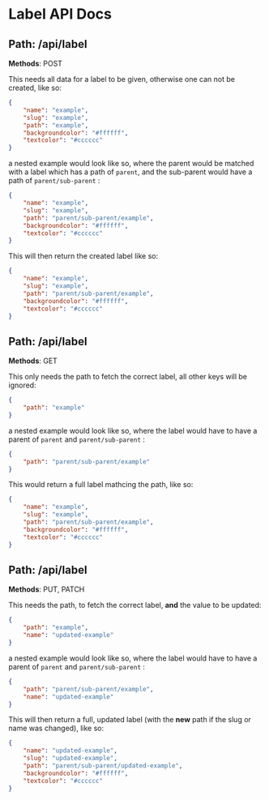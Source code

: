 # Label API Docs

## **Path**: /api/label
**Methods**:  POST

This needs all data for a label to be given, otherwise one can not be created, like so:
```json
{
	"name": "example",
	"slug": "example",
	"path": "example",
	"backgroundcolor": "#ffffff",
	"textcolor": "#cccccc"
}
```
a nested example would look like so, where the parent would be matched with a label which has a path of `parent`, and the sub-parent would have a path of `parent/sub-parent` :
```json
{
	"name": "example",
	"slug": "example",
	"path": "parent/sub-parent/example",
	"backgroundcolor": "#ffffff",
	"textcolor": "#cccccc"
}
```
This will then return the created label like so:
```json
{
	"name": "example",
	"slug": "example",
	"path": "parent/sub-parent/example",
	"backgroundcolor": "#ffffff",
	"textcolor": "#cccccc"
}
```

## **Path**: /api/label
**Methods**:  GET

This only needs the path to fetch the correct label, all other keys will be ignored:
```json
{
	"path": "example"
}
```
a nested example would look like so, where the label would have to have a parent of `parent` and `parent/sub-parent` :
```json
{
	"path": "parent/sub-parent/example"
}
```
This would return a full label mathcing the path, like so:
```json
{
	"name": "example",
	"slug": "example",
	"path": "parent/sub-parent/example",
	"backgroundcolor": "#ffffff",
	"textcolor": "#cccccc"
}
```

## **Path**: /api/label
**Methods**:  PUT, PATCH

This needs the path, to fetch the correct label, **and** the value to be updated:
```json
{
	"path": "example",
	"name": "updated-example"
}
```
a nested example would look like so, where the label would have to have a parent of `parent` and `parent/sub-parent` :
```json
{
	"path": "parent/sub-parent/example",
	"name": "updated-example"
}
```
This will then return a full, updated label (with the **new** path if the slug or name was changed), like so:
```json
{
	"name": "updated-example",
	"slug": "updated-example",
	"path": "parent/sub-parent/updated-example",
	"backgroundcolor": "#ffffff",
	"textcolor": "#cccccc"
}
```